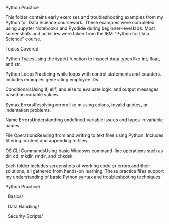 Python Practice

This folder contains early exercises and troubleshooting examples from my Python for Data Science coursework. These examples were completed using Jupyter Notebooks and Pyodide during beginner-level labs. Most screenshots and activities were taken from the IBM "Python for Data Science" course.

Topics Covered

Python TypesUsing the type() function to inspect data types like int, float, and str.

Python LoopsPracticing while loops with control statements and counters. Includes examples generating employee IDs.

ConditionalsUsing if, elif, and else to evaluate logic and output messages based on variable values.

Syntax ErrorsResolving errors like missing colons, invalid quotes, or indentation problems.

Name ErrorsUnderstanding undefined variable issues and typos in variable names.

File OperationsReading from and writing to text files using Python. Includes filtering content and appending to files.

OS CLI CommandsUsing basic Windows command-line operations such as dir, cd, mkdir, rmdir, and chkdsk.

Each folder includes screenshots of working code or errors and their solutions, all gathered from hands-on learning. These practice files support my understanding of basic Python syntax and troubleshooting techniques.

Python Practice/

&nbsp; Basics/

&nbsp; Data Handling/

&nbsp; Security Scripts/



